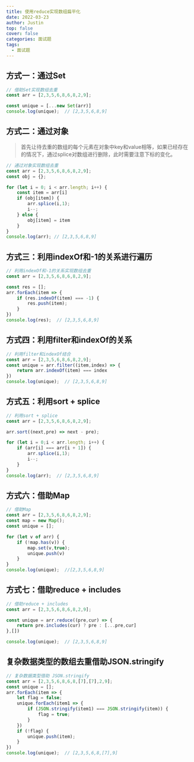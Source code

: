 ```yaml
---
title: 使用reduce实现数组扁平化
date: 2022-03-23
author: Justin
top: false
cover: false
categories: 面试题
tags:
  - 面试题
---
```


## 方式一：通过Set
```js
// 借助Set实现数组去重
const arr = [2,3,5,6,8,6,8,2,9];

const unique = [...new Set(arr)]
console.log(unique);  // [2,3,5,6,8,9]
```

## 方式二：通过对象
> 首先让待去重的数组的每个元素在对象中key和value相等，如果已经存在的情况下，通过splice对数组进行删除，此时需要注意下标的变化。

```js
// 通过对象实现数组去重
const arr = [2,3,5,6,8,6,8,2,9];
const obj = {};

for (let i = 0; i < arr.length; i++) {
    const item = arr[i]
    if (obj[item]) {
        arr.splice(i,1);
        i--;
    } else {
        obj[item] = item
    }
}
console.log(arr); // [2,3,5,6,8,9]
```

## 方式三：利用indexOf和-1的关系进行遍历
```js
// 利用indexOf和-1的关系实现数组去重
const arr = [2,3,5,6,8,6,8,2,9];

const res = [];
arr.forEach(item => {
    if (res.indexOf(item) === -1) {
        res.push(item);
    }
})
console.log(res);  // [2,3,5,6,8,9]
```

## 方式四：利用filter和indexOf的关系
```js
// 利用filter和indexOf结合
const arr = [2,3,5,6,8,6,8,2,9];
const unique = arr.filter((item,index) => {
    return arr.indexOf(item) === index
})
console.log(unique);  // [2,3,5,6,8,9]
```

## 方式五：利用sort + splice
```js
// 利用sort + splice
const arr = [2,3,5,6,8,6,8,2,9];

arr.sort((next,pre) => next - pre);

for (let i = 0;i < arr.length; i++) {
    if (arr[i] === arr[i + 1]) {
        arr.splice(i,1);
        i--;
    }
}
console.log(arr);  // [2,3,5,6,8,9]
```

## 方式六：借助Map
```js
// 借助Map
const arr = [2,3,5,6,8,6,8,2,9];
const map = new Map();
const unique = [];

for (let v of arr) {
    if (!map.has(v)) {
        map.set(v,true);
        unique.push(v)
    }
}
console.log(unique);  //[2,3,5,6,8,9]
```

## 方式七：借助reduce + includes
```js
// 借助reduce + includes
const arr = [2,3,5,6,8,6,8,2,9];

const unique = arr.reduce((pre,cur) => {
    return pre.includes(cur) ? pre : [...pre,cur]
},[])

console.log(unique);  // [2,3,5,6,8,9]
```

## 复杂数据类型的数组去重借助JSON.stringify
```js
// 复杂数据类型借助 JSON.stringify
const arr = [2,3,5,6,8,6,8,[7],[7],2,9];
const unique = [];
arr.forEach(item => {
    let flag = false;
    unique.forEach(item1 => {
        if (JSON.stringify(item1) === JSON.stringify(item)) {
            flag = true;
        }
    })
    if (!flag) {
        unique.push(item);
    }
})
console.log(unique);  // [2,3,5,6,8,[7],9]
```
